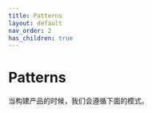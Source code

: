 ```yaml
---
title: Patterns
layout: default
nav_order: 2
has_children: true
---
```


# Patterns

当构建产品的时候，我们会遵循下面的模式。
